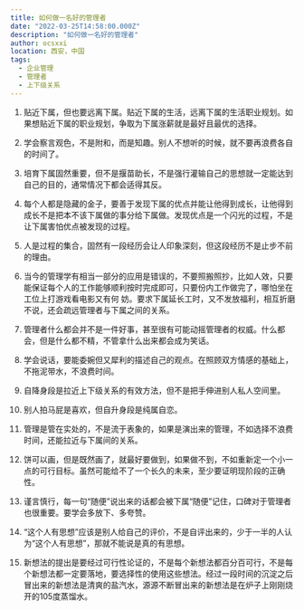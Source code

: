 ```yaml
---
title: 如何做一名好的管理者
date: "2022-03-25T14:58:00.000Z"
description: "如何做一名好的管理者"
author: ocsxxi
location: 西安，中国
tags:
  - 企业管理
  - 管理者
  - 上下级关系
---
```


1. 贴近下属，但也要远离下属。贴近下属的生活，远离下属的生活职业规划。如果想贴近下属的职业规划，争取为下属涨薪就是最好且最优的选择。

2. 学会察言观色，不是附和，而是知趣。别人不想听的时候，就不要再浪费各自的时间了。

3. 培育下属固然重要，但不是揠苗助长，不是强行灌输自己的思想就一定能达到自己的目的，通常情况下都会适得其反。

4. 每个人都是隐藏的金子，要善于发现下属的优点并能让他得到成长，让他得到成长不是把本不该下属做的事分给下属做。发现优点是一个闪光的过程，不是让下属害怕优点被发现的过程。

5. 人是过程的集合，固然有一段经历会让人印象深刻，但这段经历不是止步不前的理由。

6. 当今的管理学有相当一部分的应用是错误的，不要照搬照抄，比如人效，只要能保证每个人的工作能够顺利按时完成即可，只要份内工作做完了，哪怕坐在工位上打游戏看电影又有何
妨。要求下属延长工时，又不发放福利，相互折磨不说，还会疏远管理者与下属之间的关系。

7. 管理者什么都会并不是一件好事，甚至很有可能动摇管理者的权威。什么都会，但是什么都不精，不管拿什么出来都会成为笑话。

8. 学会说话，要能委婉但又犀利的描述自己的观点。在照顾双方情感的基础上，不拖泥带水，不浪费时间。

9. 自降身段是拉近上下级关系的有效方法，但不是把手伸进别人私人空间里。

10. 别人拍马屁是喜欢，但自升身段是纯属自恋。

11. 管理是管在实处的，不是流于表象的，如果是演出来的管理，不如选择不浪费时间，还能拉近与下属间的关系。

12. 饼可以画，但是既然画了，就最好要做到，如果做不到，不如重新定一个小一点的可行目标。虽然可能给不了一个长久的未来，至少要证明现阶段的正确性。

13. 谨言慎行，每一句“随便”说出来的话都会被下属“随便”记住，口碑对于管理者也很重要。要学会多放下、多夸赞。

14. “这个人有思想”应该是别人给自己的评价，不是自评出来的，少于一半的人认为“这个人有思想”，那就不能说是真的有思想。

15. 新想法的提出是要经过可行性论证的，不是每个新想法都百分百可行，不是每个新想法都一定要落地，要选择性的使用这些想法。经过一段时间的沉淀之后冒出来的新想法是清爽的盐汽水，源源不断冒出来的新想法是在炉子上刚刚烧开的105度蒸馏水。

